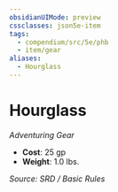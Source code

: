 ```yaml
---
obsidianUIMode: preview
cssclasses: json5e-item
tags:
  - compendium/src/5e/phb
  - item/gear
aliases:
  - Hourglass
---
```

# Hourglass
*Adventuring Gear*  

- **Cost**: 25 gp
- **Weight**: 1.0 lbs.

*Source: SRD / Basic Rules*